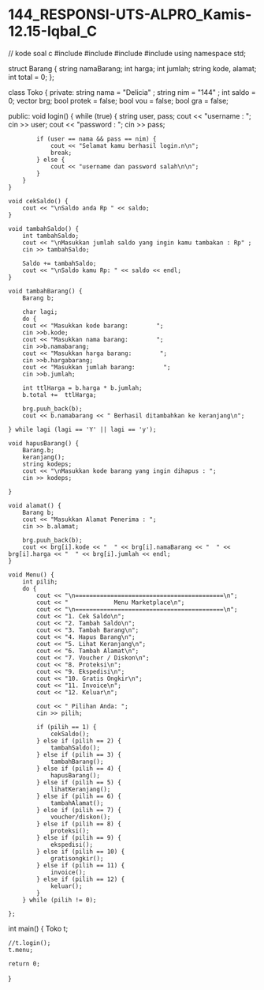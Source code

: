 # 144_RESPONSI-UTS-ALPRO_Kamis-12.15-Iqbal_C

// kode soal c
#include <iostream>
#include <fstream>
#include <string>
#include <vector>
using namespace std;

struct Barang {
	string namaBarang;
	int harga;
	int jumlah;
	string kode, alamat;
	int total = 0; 
};

class Toko {
private:
	string nama = "Delicia" ;
	string nim  = "144"     ;
	int saldo = 0;
	vector<Barang> brg;
	bool protek = false;
	bool vou = false;
	bool gra = false;
	
public:
	void login() {
		while (true) {
			string user, pass;
			cout << "username     : ";
			cin >> user;
			cout << "password     : ";
			cin >> pass;
			
			if (user == nama && pass == nim) {
				cout << "Selamat kamu berhasil login.n\n";
				break;
			} else {
				cout << "username dan password salah\n\n";
			}
		}
	}	
	
	void cekSaldo() {
		cout << "\nSaldo anda Rp " << saldo;
	}
	
	void tambahSaldo() {
		int tambahSaldo;
		cout << "\nMasukkan jumlah saldo yang ingin kamu tambakan : Rp" ;
		cin >> tambahSaldo;
		
		Saldo += tambahSaldo;
		cout << "\nSaldo kamu Rp: " << saldo << endl; 
	} 
	
	void tambahBarang() {
		Barang b;
		
		char lagi;
		do {
		cout << "Masukkan kode barang:        ";
		cin >>b.kode;
		cout << "Masukkan nama barang:        ";
		cin >>b.namabarang;
		cout << "Masukkan harga barang:        ";
		cin >>b.hargabarang;
		cout << "Masukkan jumlah barang:        ";
		cin >>b.jumlah;
		
		int ttlHarga = b.harga * b.jumlah; 
		b.total +=  ttlHarga;
		
		brg.puuh_back(b);
		cout << b.namabarang << " Berhasil ditambahkan ke keranjang\n";	
		
	} while lagi (lagi == 'Y' || lagi == 'y');
	
	void hapusBarang() {
		Barang.b;
		keranjang();
		string kodeps;
		cout << "\nMasukkan kode barang yang ingin dihapus : ";
		cin >> kodeps;
		
	}
	
	void alamat() {
		Barang b;
		cout << "Masukkan Alamat Penerima : ";
		cin >> b.alamat;
		
		brg.puuh_back(b);
		cout << brg[i].kode << "  " << brg[i].namaBarang << "  " << brg[i].harga << "  " << brg[i].jumlah << endl;
	}
	
	void Menu() {
		int pilih;
		do {
            cout << "\n==========================================\n";
			cout << "             Menu Marketplace\n";
			cout << "\n==========================================\n";		
			cout << "1. Cek Saldo\n";
			cout << "2. Tambah Saldo\n";
			cout << "3. Tambah Barang\n";
			cout << "4. Hapus Barang\n";
			cout << "5. Lihat Keranjang\n";
			cout << "6. Tambah Alamat\n";
			cout << "7. Voucher / Diskon\n";
			cout << "8. Proteksi\n";
			cout << "9. Ekspedisi\n";
			cout << "10. Gratis Ongkir\n";
			cout << "11. Invoice\n";
			cout << "12. Keluar\n";
			
			cout << " Pilihan Anda: ";
			cin >> pilih;
			
			if (pilih == 1) {
				cekSaldo();
			} else if (pilih == 2) {
				tambahSaldo();
			} else if (pilih == 3) {
				tambahBarang();
			} else if (pilih == 4) {
				hapusBarang();
			} else if (pilih == 5) {
				lihatKeranjang();
			} else if (pilih == 6) {
				tambahAlamat();
			} else if (pilih == 7) {
				voucher/diskon();
			} else if (pilih == 8) {
				proteksi();
			} else if (pilih == 9) {
				ekspedisi();
			} else if (pilih == 10) {
				gratisongkir();
			} else if (pilih == 11) {
				invoice();
			} else if (pilih == 12) {
				keluar();
			}
		} while (pilih != 0);
		
	};
	
int main() {
	Toko t;
	
	//t.login();
	t.menu;
	
	return 0;
}	





